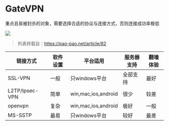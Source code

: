 # GateVPN

重点且易被封杀的对象，需要选择合适的协议与连接方式，否则连接成功率极低

![](https://raw.githubusercontent.com/loremwalker/fq-book/master/images/1234.gif)

> 列表转载自：https://pao-pao.net/article/82

| 链接方式 | 软件设置 | 平台适用 | 服务器支持 | 翻墙体验 |
| --- | --- | --- | --- | --- |
| SSL-VPN | 一般 | 只windows平台 | 全部支持 | 最好 |
| L2TP/Ipsec-VPN | 简单 | win,mac,ios,android | 很少 | 较差 |
| openvpn | 复杂 | win,mac,ios,android | 极好 | 一般 |
| MS-SSTP | 最易 | 只windows平台 | 较好 | 最差 |

